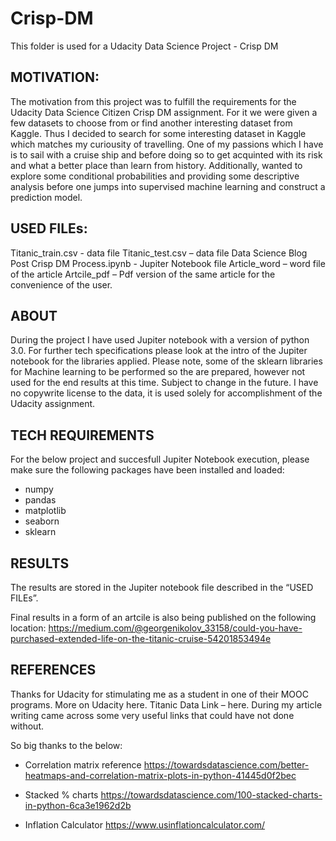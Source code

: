 # Crisp-DM
This folder is used for a Udacity Data Science Project - Crisp DM

## MOTIVATION:
The motivation from this project was to fulfill the requirements for the Udacity Data Science Citizen Crisp DM assignment. For it we were given a few datasets to choose from or find another interesting dataset from Kaggle. Thus I decided to search for some interesting dataset in Kaggle which matches my curiousity of travelling. One of my passions which I have is to sail with a cruise ship and before doing so to get acquinted with its risk and what a better place than learn from history.
Additionally, wanted to explore some conditional probabilities and providing some descriptive analysis before one jumps into supervised machine learning and construct a prediction model.

## USED FILEs:
Titanic_train.csv - data file
Titanic_test.csv – data file
Data Science Blog Post Crisp DM Process.ipynb - Jupiter Notebook file
Article_word – word file of the article
Artcile_pdf – Pdf version of the same article for the convenience of the user.

## ABOUT
During the project I have used Jupiter notebook with a version of python 3.0. For further tech specifications please look at the intro of the Jupiter notebook for the libraries applied. Please note, some of the sklearn libraries for Machine learning to be performed so the are prepared, however not used for the end results at this time. Subject to change in the future.
I have no copywrite license to the data, it is used solely for accomplishment of the Udacity assignment.

## TECH REQUIREMENTS
For the below project and succesfull Jupiter Notebook execution, please make sure the following packages have been installed and loaded:

- numpy
- pandas
- matplotlib
- seaborn
- sklearn 


## RESULTS
The results are stored in the Jupiter notebook file described in the “USED FILEs”.

Final results in a form of an artcile is also being published on the following location: 
https://medium.com/@georgenikolov_33158/could-you-have-purchased-extended-life-on-the-titanic-cruise-54201853494e 
 
## REFERENCES
Thanks for Udacity for stimulating me as a student in one of their MOOC programs. More on Udacity here. 
Titanic Data Link – here.
During my article writing came across some very useful links that could have not done without. 

So big thanks to the below:

- Correlation matrix reference https://towardsdatascience.com/better-heatmaps-and-correlation-matrix-plots-in-python-41445d0f2bec

- Stacked % charts https://towardsdatascience.com/100-stacked-charts-in-python-6ca3e1962d2b

- Inflation Calculator https://www.usinflationcalculator.com/
